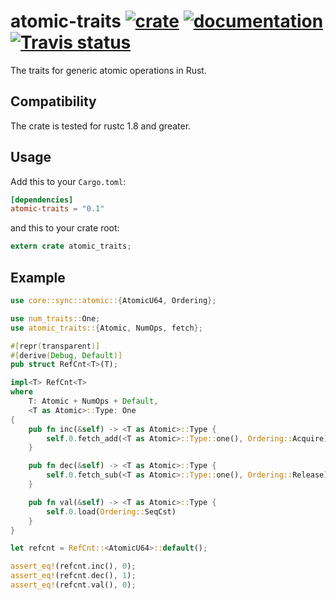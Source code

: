 # atomic-traits [![crate](https://img.shields.io/crates/v/atomic-traits.svg)](https://crates.io/crates/atomic-traits) [![documentation](https://docs.rs/atomic-traits/badge.svg)](https://docs.rs/atomic-traits) [![Travis status](https://travis-ci.org/flier/rust-atomic-traits.svg?branch=master)](https://travis-ci.org/flier/rust-atomic-traits)

The traits for generic atomic operations in Rust.

## Compatibility

The crate is tested for rustc 1.8 and greater.

## Usage

Add this to your `Cargo.toml`:

```toml
[dependencies]
atomic-traits = "0.1"
```

and this to your crate root:

```rust
extern crate atomic_traits;
```

## Example

```rust
use core::sync::atomic::{AtomicU64, Ordering};

use num_traits::One;
use atomic_traits::{Atomic, NumOps, fetch};

#[repr(transparent)]
#[derive(Debug, Default)]
pub struct RefCnt<T>(T);

impl<T> RefCnt<T>
where
    T: Atomic + NumOps + Default,
    <T as Atomic>::Type: One
{
    pub fn inc(&self) -> <T as Atomic>::Type {
        self.0.fetch_add(<T as Atomic>::Type::one(), Ordering::Acquire)
    }

    pub fn dec(&self) -> <T as Atomic>::Type {
        self.0.fetch_sub(<T as Atomic>::Type::one(), Ordering::Release)
    }

    pub fn val(&self) -> <T as Atomic>::Type {
        self.0.load(Ordering::SeqCst)
    }
}

let refcnt = RefCnt::<AtomicU64>::default();

assert_eq!(refcnt.inc(), 0);
assert_eq!(refcnt.dec(), 1);
assert_eq!(refcnt.val(), 0);
```
